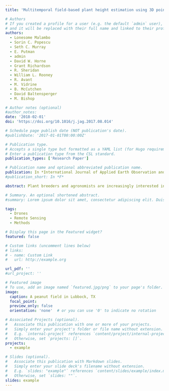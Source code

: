 ```yaml
---
title: 'Multitemporal field-based plant height estimation using 3D point clouds generated from small unmanned aerial systems high-resolution imagery'

# Authors
# If you created a profile for a user (e.g. the default `admin` user), write the username (folder name) here
# and it will be replaced with their full name and linked to their profile.
authors:
  - Lonesome Malambo
  - Sorin C. Popescu
  - Seth C. Murray
  - E. Putman
  - admin
  - David W. Horne
  - Grant Richardson
  - R. Sheridan
  - William L. Rooney
  - R. Avant
  - M. Vidrine
  - B. McCutchen
  - David Baltensperger
  - M. Bishop

# Author notes (optional)
#author_notes:
date: '2018-02-01'
doi: 'https://doi.org/10.1016/j.jag.2017.08.014'

# Schedule page publish date (NOT publication's date).
#publishDate: '2017-01-01T00:00:00Z'

# Publication type.
# Accepts a single type but formatted as a YAML list (for Hugo requirements).
# Enter a publication type from the CSL standard.
publication_types: ['Research Paper']

# Publication name and optional abbreviated publication name.
publication: In *International Journal of Applied Earth Observation and Geoinformation*
#publication_short: In *F*

abstract: Plant breeders and agronomists are increasingly interested in repeated plant height measurements over large experimental fields to study critical aspects of plant physiology, genetics and environmental conditions during plant growth. However, collecting such measurements using commonly used manual field measurements is inefficient. 3D point clouds generated from unmanned aerial systems (UAS) images using Structure from Motion (SfM) techniques offer a new option for efficiently deriving in-field crop height data. This study evaluated UAS/SfM for multitemporal 3D crop modelling and developed and assessed a methodology for estimating plant height data from point clouds generated using SfM. High-resolution images in visible spectrum were collected weekly across 12 dates from April (planting) to July (harvest) 2016 over 288 maize (Zea mays L.) and 460 sorghum (Sorghum bicolor L.) plots using a DJI Phantom 3 Professional UAS. The study compared SfM point clouds with terrestrial lidar (TLS) at two dates to evaluate the ability of SfM point clouds to accurately capture ground surfaces and crop canopies, both of which are critical for plant height estimation. Extended plant height comparisons were carried out between SfM plant height (the 90th, 95th, 99th percentiles and maximum height) per plot and field plant height measurements at six dates throughout the growing season to test the repeatability and consistency of SfM estimates. High correlations were observed between SfM and TLS data (R2 = 0.88–0.97, RMSE = 0.01–0.02 m and R2 = 0.60–0.77 RMSE = 0.12–0.16 m for the ground surface and canopy comparison, respectively). Extended height comparisons also showed strong correlations (R2 = 0.42–0.91, RMSE = 0.11–0.19 m for maize and R2 = 0.61–0.85, RMSE = 0.12–0.24 m for sorghum). In general, the 90th, 95th and 99th percentile height metrics had higher correlations to field measurements than the maximum metric though differences among them were not statistically significant. The accuracy of SfM plant height estimates fluctuated over the growing period, likely impacted by the changing reflectance regime due to plant development. Overall, these results show a potential path to reducing laborious manual height measurement and enhancing plant research programs through UAS and SfM.

# Summary. An optional shortened abstract.
#summary: Lorem ipsum dolor sit amet, consectetur adipiscing elit. Duis posuere tellus ac convallis placerat. Proin tincidunt magna sed ex sollicitudin #condimentum.

tags:
  - Drones
  - Remote Sensing
  - Methods

# Display this page in the Featured widget?
featured: false

# Custom links (uncomment lines below)
# links:
# - name: Custom Link
#   url: http://example.org

url_pdf: ''
#url_project: ''

# Featured image
# To use, add an image named `featured.jpg/png` to your page's folder.
image:
  caption: A peanut field in Lubbock, TX
  focal_point: 
  preview_only: false
  orientation: 'none'  # or you can use '0' to indicate no rotation

# Associated Projects (optional).
#   Associate this publication with one or more of your projects.
#   Simply enter your project's folder or file name without extension.
#   E.g. `internal-project` references `content/project/internal-project/index.md`.
#   Otherwise, set `projects: []`.
projects:
  - example

# Slides (optional).
#   Associate this publication with Markdown slides.
#   Simply enter your slide deck's filename without extension.
#   E.g. `slides: "example"` references `content/slides/example/index.md`.
#   Otherwise, set `slides: ""`.
slides: example
---
```

